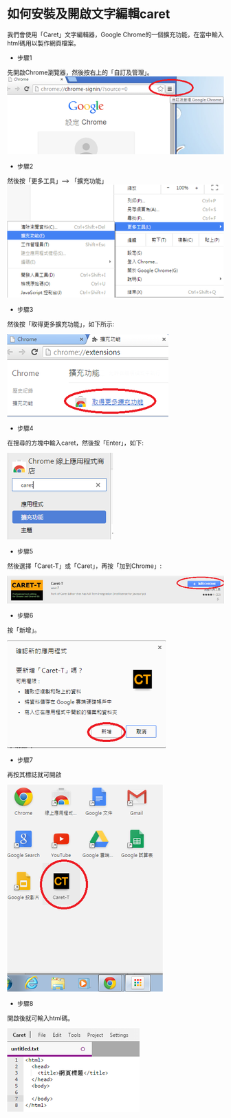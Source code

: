 # 如何安裝及開啟文字編輯caret

我們會使用「Caret」文字編輯器，Google Chrome的一個擴充功能，在當中輸入html碼用以製作網頁檔案。

- 步驟1

先開啟Chrome瀏覽器，然後按右上的「自訂及管理」。
![](./image/caret1.png)

- 步驟2

然後按「更多工具」--> 「擴充功能」
![](./image/caret2.png)

- 步驟3

然後按「取得更多擴充功能」，如下所示:

![](./image/caret3.png)

- 步驟4

在搜尋的方塊中輸入caret，然後按「Enter」，如下:

![](./image/caret4.png)

- 步驟5

然後選擇「Caret-T」或「Caret」，再按「加到Chrome」:

![](./image/caret5.png)

- 步驟6
 

按「新增」。

![](./image/caret6.png)

- 步驟7

再按其標誌就可開啟

![](./image/caret7.png)

- 步驟8

開啟後就可輸入html碼。

![](./image/caret8.png)